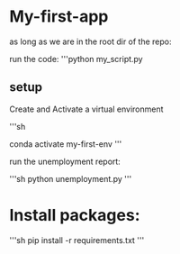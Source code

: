 # My-first-app

as long as we are in the root dir of the repo:

run the code:
'''python my_script.py

## setup

Create and Activate a virtual environment 

'''sh 


conda activate my-first-env
'''

run the unemployment report:

'''sh
python unemployment.py 
'''

# Install packages:
'''sh 
pip install -r requirements.txt
'''






